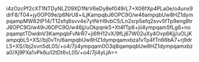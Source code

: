 i4zOzcPf2cXT1NTDyNLZ09XD1NrV6eDy8ef049rL7+X06fXp4PLa0e/o4unx9drF8/T04+jy0OP09e/p6NrU8+iLjKampqbJ6OPC9O/w46ampqbUw8HZ1dympqampMW82tP14/T12sfq6svv4e7ytNrH9vbC5/Ln2srp5efq2svv5fTp9eng8trJ6OPC9O/w49rJ6OPC9O/w46jj/uOkpqnk5+Xt4fTp8+jii4ympqam5fLg6+nopqamptTDwdnV3KampqbFvNrR7+ji6fH12vX/9fLj67W02uXy4Ovp6Kjj/uOLjKampqbL5+XS//bj0vTn/6ampqbUw8HZ1dympqamxbza1vTp4fTn66bA7+rj9drL5+XS//bj2svn5dL05/+o4/7ji4ympqam0O3q8qampqbUw8HZ1dympqamxbza0/Xj9PXa1vPk6u/l2tDt6vL05/+o4/7ji4yLjA==
